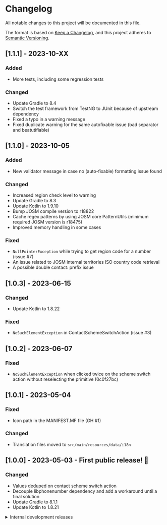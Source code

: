 # Changelog
All notable changes to this project will be documented in this file.

The format is based on [Keep a Changelog](https://keepachangelog.com/en/1.1.0/),
and this project adheres to [Semantic Versioning](https://semver.org/spec/v2.0.0.html).

## [1.1.1] - 2023-10-XX
### Added
- More tests, including some regression tests
### Changed
- Update Gradle to 8.4
- Switch the test framework from TestNG to JUnit because of upstream dependency
- Fixed a typo in a warning message
- Fixed duplicate warning for the same autofixable issue (bad separator and beatutifiable)

## [1.1.0] - 2023-10-05
### Added
- New validator message in case no (auto-fixable) formatting issue found
### Changed
- Increased region check level to warning
- Update Gradle to 8.3
- Update Kotlin to 1.9.10
- Bump JOSM compile version to r18822
- Cache regex patterns by using JOSM core PatternUtils (minimum required JOSM version is r18475)
- Improved memory handling in some cases
### Fixed
- `NullPointerException` while trying to get region code for a number (issue #7)
- An issue related to JOSM internal territories ISO country code retrieval
- A possible double contact: prefix issue

## [1.0.3] - 2023-06-15
### Changed
- Update Kotlin to 1.8.22
### Fixed
- `NoSuchElementException` in ContactSchemeSwitchAction (issue #3)

## [1.0.2] - 2023-06-07
### Fixed
- `NoSuchElementException` when clicked twice on the scheme switch action without reselecting the primitive (0c0f27bc)

## [1.0.1] - 2023-05-04
### Fixed
- Icon path in the MANIFEST.MF file (GH #1)
### Changed
- Translation files moved to `src/main/resources/data/i18n`

## [1.0.0] - 2023-05-03 - First public release! 🎉
### Changed
- Values deduped on contact scheme switch action
- Decouple libphonenumber dependency and add a workaround until a final solution
- Update Gradle to 8.1.1
- Update Kotlin to 1.8.21

<details>
  <summary>Internal development releases</summary>

## [0.16.2] - 2023-04-04
### Added
- Dependabot auto dependency check for github-actions
### Changed
- Refined Overpass timeout handling
- Update Kotlin to 1.8.20

## [0.16.1] - 2023-02-25
### Fixed
- ContactSchemeSwitchAction
  - now the undo action is working
  - data layer remove no longer breaks the menu
- GitHub release process
### Changed
- Update Kotlin to 1.8.10
- Update Gradle to 7.6.1
- Bump JOSM compile version to r18678

## [0.16.0] - 2023-01-01
### Added
- Hungarian translation
### Changed
- Fixed the name of the plugin, it's called `phonenumber` from now on
- Update Kotlin to 1.8.0

## [0.15.0] - 2022-11-06
### Added
- Contact scheme switch action to tag menu
### Changed
- Update project dependencies
- Bump JOSM compile version to r18583
- Update Kotlin to 1.7.20

## [0.14.3] - 2022-06-06
### Changed
- Update project dependencies
- Bump JOSM compile version to r18463

## [0.14.2] - 2022-04-07
### Changed
- Update Kotlin to 1.6.20

## [0.14.1] - 2022-04-02
### Changed
- Update project dependencies
- Bump JOSM compile version to r18387

## [0.14.0] - 2022-02-22
### Added
- Suffixed key check (e.g. `phone_2`) - 0c7ec9a1

## [0.13.0] - 2022-01-26
### Changed
- Enabled forceful contact scheme switch
  - Added BooleanProperty for behaviour setting

## [0.12.1] - 2022-01-19
### Changed
- Disable JOSM bug #21446 workaround as the proposed fix works

## [0.12.0] - 2022-01-02
### Added
- A nice download icon
- git commit hash to the version number
### Changed
- The download action is fixed in the toolbar, reappears after restart even if removed.
  This is a workaround for a JOSM bug, see [#21446](https://josm.openstreetmap.de/ticket/21446)
- Switched to Oracle Linux 8 [GitlabCI]

## [0.11.0] - 2022-01-01
### Added
- Download action to the toolbar for downloading objects in the current
  map view

## [0.10.2] - 2021-12-24
### Security
- Gradle wrapper updated to 7.3.3 (fix Log4j vulnerabilities)

## [0.10.1] - 2021-12-14
### Changed
- Kotlin upgraded to 1.6.10
- Packed Kotlin runtime into JAR for compatibility

## [0.10.0] - 2021-12-05
### Added
- duplicate removal (see #2)
- tagging scheme change ability to `contact:` prefix scheme
### Changed
- reworked the internals to make it more robust
- Gradle wrapper updated to 7.3.1
- Kotlin upgraded to 1.6.0

## [0.6.3] - 2021-04-03
### Changed
- Tweaked number matching regex
- Kotlin upgraded to 1.4.32
- Gradle wrapper updated to 6.8.3
- TestNG updated to 7.4.0

## [0.6.2] - 2021-02-16
### Changed
- Kotlin upgraded to 1.4.30

## [0.6.1] - 2021-01-13
### Fixed
- Number keys splitting
- Autofix preference loading

## [0.6.0] - 2021-01-11
### Changed
- Code has completely rewritten in Kotlin
- Only show beautify warning when autofix explicitly enabled
### Fixed
- Autofix preference saving
- Autofix tag deletion bug

### Removed
- Apache Commons dependency
- JetBrains Annotations dependency

## [0.5.4] - 2021-01-10
### Added
- Version string at the end of the JAR file
- README.md
- This changelog file
- MIT license
### Changed
- Migrated Gradle build script from Groovy to Kotlin
</details>
